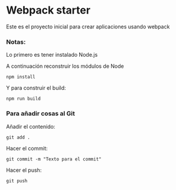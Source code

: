# Webpack starter

Este es el proyecto inicial para crear aplicaciones usando webpack

### Notas:

Lo primero es tener instalado Node.js

A continuación reconstruir los módulos de Node

```
npm install
```

Y para construir el build:

```
npm run build
```

### Para añadir cosas al Git

Añadir el contenido:

```
git add .
```

Hacer el commit:

```
git commit -m "Texto para el commit"
```

Hacer el push:

```
git push
```
